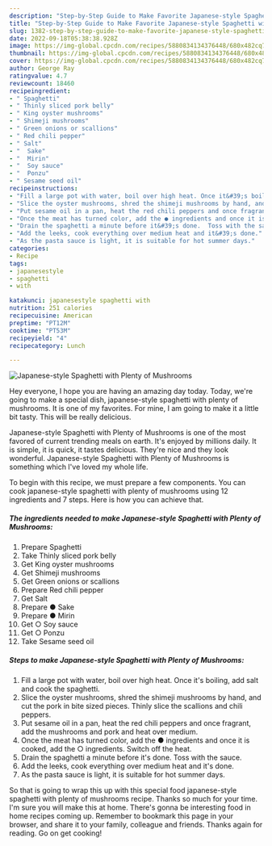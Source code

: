 ```yaml
---
description: "Step-by-Step Guide to Make Favorite Japanese-style Spaghetti with Plenty of Mushrooms"
title: "Step-by-Step Guide to Make Favorite Japanese-style Spaghetti with Plenty of Mushrooms"
slug: 1382-step-by-step-guide-to-make-favorite-japanese-style-spaghetti-with-plenty-of-mushrooms
date: 2022-09-18T05:38:38.928Z
image: https://img-global.cpcdn.com/recipes/5880834134376448/680x482cq70/japanese-style-spaghetti-with-plenty-of-mushrooms-recipe-main-photo.jpg
thumbnail: https://img-global.cpcdn.com/recipes/5880834134376448/680x482cq70/japanese-style-spaghetti-with-plenty-of-mushrooms-recipe-main-photo.jpg
cover: https://img-global.cpcdn.com/recipes/5880834134376448/680x482cq70/japanese-style-spaghetti-with-plenty-of-mushrooms-recipe-main-photo.jpg
author: George Ray
ratingvalue: 4.7
reviewcount: 18460
recipeingredient:
- " Spaghetti"
- " Thinly sliced pork belly"
- " King oyster mushrooms"
- " Shimeji mushrooms"
- " Green onions or scallions"
- " Red chili pepper"
- " Salt"
- "  Sake"
- "  Mirin"
- "  Soy sauce"
- "  Ponzu"
- " Sesame seed oil"
recipeinstructions:
- "Fill a large pot with water, boil over high heat. Once it&#39;s boiling, add salt and cook the spaghetti."
- "Slice the oyster mushrooms, shred the shimeji mushrooms by hand, and cut the pork in bite sized pieces. Thinly slice the scallions and chili peppers."
- "Put sesame oil in a pan, heat the red chili peppers and once fragrant, add the mushrooms and pork and heat over medium."
- "Once the meat has turned color, add the ● ingredients and once it is cooked, add the ○ ingredients. Switch off the heat."
- "Drain the spaghetti a minute before it&#39;s done.  Toss with the sauce."
- "Add the leeks, cook everything over medium heat and it&#39;s done."
- "As the pasta sauce is light, it is suitable for hot summer days."
categories:
- Recipe
tags:
- japanesestyle
- spaghetti
- with

katakunci: japanesestyle spaghetti with 
nutrition: 251 calories
recipecuisine: American
preptime: "PT12M"
cooktime: "PT53M"
recipeyield: "4"
recipecategory: Lunch

---
```



![Japanese-style Spaghetti with Plenty of Mushrooms](https://img-global.cpcdn.com/recipes/5880834134376448/680x482cq70/japanese-style-spaghetti-with-plenty-of-mushrooms-recipe-main-photo.jpg)

Hey everyone, I hope you are having an amazing day today. Today, we're going to make a special dish, japanese-style spaghetti with plenty of mushrooms. It is one of my favorites. For mine, I am going to make it a little bit tasty. This will be really delicious.



Japanese-style Spaghetti with Plenty of Mushrooms is one of the most favored of current trending meals on earth. It's enjoyed by millions daily. It is simple, it is quick, it tastes delicious. They're nice and they look wonderful. Japanese-style Spaghetti with Plenty of Mushrooms is something which I've loved my whole life.


To begin with this recipe, we must prepare a few components. You can cook japanese-style spaghetti with plenty of mushrooms using 12 ingredients and 7 steps. Here is how you can achieve that.

<!--inarticleads1-->

##### The ingredients needed to make Japanese-style Spaghetti with Plenty of Mushrooms:

1. Prepare  Spaghetti
1. Take  Thinly sliced pork belly
1. Get  King oyster mushrooms
1. Get  Shimeji mushrooms
1. Get  Green onions or scallions
1. Prepare  Red chili pepper
1. Get  Salt
1. Prepare  ● Sake
1. Prepare  ● Mirin
1. Get  ○ Soy sauce
1. Get  ○ Ponzu
1. Take  Sesame seed oil




<!--inarticleads2-->

##### Steps to make Japanese-style Spaghetti with Plenty of Mushrooms:

1. Fill a large pot with water, boil over high heat. Once it&#39;s boiling, add salt and cook the spaghetti.
1. Slice the oyster mushrooms, shred the shimeji mushrooms by hand, and cut the pork in bite sized pieces. Thinly slice the scallions and chili peppers.
1. Put sesame oil in a pan, heat the red chili peppers and once fragrant, add the mushrooms and pork and heat over medium.
1. Once the meat has turned color, add the ● ingredients and once it is cooked, add the ○ ingredients. Switch off the heat.
1. Drain the spaghetti a minute before it&#39;s done.  Toss with the sauce.
1. Add the leeks, cook everything over medium heat and it&#39;s done.
1. As the pasta sauce is light, it is suitable for hot summer days.




So that is going to wrap this up with this special food japanese-style spaghetti with plenty of mushrooms recipe. Thanks so much for your time. I'm sure you will make this at home. There's gonna be interesting food in home recipes coming up. Remember to bookmark this page in your browser, and share it to your family, colleague and friends. Thanks again for reading. Go on get cooking!

